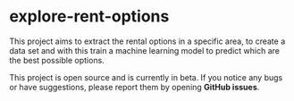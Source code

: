 # explore-rent-options

This project aims to extract the rental options in a specific area, to create a data set and with this train a machine learning model to predict which are the best possible options.

This project is open source and is currently in beta. If you notice any bugs or have suggestions, please report them by opening **GitHub issues**.
